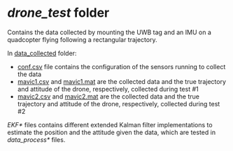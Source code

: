 # *drone_test* folder

Contains the data collected by mounting the UWB tag and an IMU on a quadcopter flying following a rectangular trajectory.

In [data_collected](/test/drone_test/data_collected) folder:

- [conf.csv](/test/drone_test/data_collected/conf.csv) file contains the configuration of the sensors running to collect the data
- [mavic1.csv](data_collected/mavic1.csv) and [mavic1.mat](data_collected/mavic1.mat) are the collected data and the true trajectory and attitude of the drone, respectively, collected during test #1
- [mavic2.csv](data_collected/mavic1.csv) and [mavic2.mat](data_collected/mavic1.mat) are the collected data and the true trajectory and attitude of the drone, respectively, collected during test #2

*EKF\** files contains different extended Kalman filter implementations to estimate the position and the attitude given the data, which are tested in *data_process\** files.
